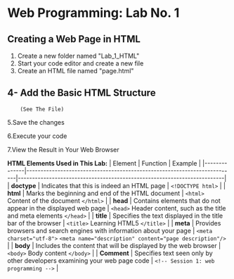 # Web Programming: Lab No. 1

## Creating a Web Page in HTML

1. Create a new folder named "Lab_1_HTML"
2. Start your code editor and create a new file
3. Create an HTML file named "page.html"

## 4- Add the Basic HTML Structure

        (See The File)

5.Save the changes

6.Execute your code

7.View the Result in Your Web Browser

**HTML Elements Used in This Lab:**
| Element      | Function                                                                 | Example                                                                 |
|--------------|--------------------------------------------------------------------------|-------------------------------------------------------------------------|
| **doctype**  | Indicates that this is indeed an HTML page                               | `<!DOCTYPE html>`                                                      |
| **html**     | Marks the beginning and end of the HTML document                         | `<html>` Content of the document `</html>`                             |
| **head**     | Contains elements that do not appear in the displayed web page           | `<head>` Header content, such as the title and meta elements `</head>` |
| **title**    | Specifies the text displayed in the title bar of the browser             | `<title>` Learning HTML5 `</title>`                                   |
| **meta**     | Provides browsers and search engines with information about your page    | `<meta charset="utf-8">` `<meta name="description" content="page description"/>` |
| **body**     | Includes the content that will be displayed by the web browser           | `<body>` Body content `</body>`                                       |
| **Comment**  | Specifies text seen only by other developers examining your web page code | `<!-- Session 1: web programming -->`                                 |
